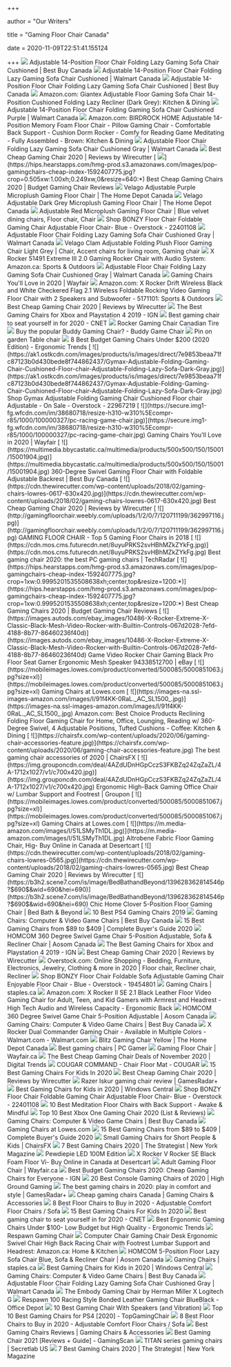+++
        
author = "Our Writers"
        
title = "Gaming Floor Chair Canada"
        
date = 2020-11-09T22:51:41.155124
        
+++
[ ![](https://multimedia.bbycastatic.ca/multimedia/products/500x500/134/13406/13406585.jpg)](https://multimedia.bbycastatic.ca/multimedia/products/500x500/134/13406/13406585.jpg) Adjustable 14-Position Floor Chair Folding Lazy Gaming Sofa Chair Cushioned  | Best Buy Canada
[ ![](https://i5.walmartimages.com/asr/6298560e-445e-4b8d-99b7-51a5e2a8801b_1.094bca0d906d068367b4061b5b621106.jpeg?odnHeight=450&odnWidth=450&odnBg=ffffff)](https://i5.walmartimages.com/asr/6298560e-445e-4b8d-99b7-51a5e2a8801b_1.094bca0d906d068367b4061b5b621106.jpeg?odnHeight=450&odnWidth=450&odnBg=ffffff) Adjustable 14-Position Floor Chair Folding Lazy Gaming Sofa Chair Cushioned  | Walmart Canada
[ ![](https://multimedia.bbycastatic.ca/multimedia/products/500x500/134/13406/13406586.jpg)](https://multimedia.bbycastatic.ca/multimedia/products/500x500/134/13406/13406586.jpg) Adjustable 14-Position Floor Chair Folding Lazy Gaming Sofa Chair Cushioned  | Best Buy Canada
[ ![](https://images-na.ssl-images-amazon.com/images/I/71Dkj4mhiwL._AC_SL1200_.jpg)](https://images-na.ssl-images-amazon.com/images/I/71Dkj4mhiwL._AC_SL1200_.jpg) Amazon.com: Giantex Adjustable Floor Gaming Sofa Chair 14-Position  Cushioned Folding Lazy Recliner (Dark Grey): Kitchen & Dining
[ ![](https://i5.walmartimages.com/asr/b8fd4496-3382-4dc8-8dee-80d147e83997_1.4ad74ee7bb999c91662d292a7aa8fcec.jpeg?odnHeight=450&odnWidth=450&odnBg=ffffff)](https://i5.walmartimages.com/asr/b8fd4496-3382-4dc8-8dee-80d147e83997_1.4ad74ee7bb999c91662d292a7aa8fcec.jpeg?odnHeight=450&odnWidth=450&odnBg=ffffff) Adjustable 14-Position Floor Chair Folding Gaming Sofa Chair Cushioned  Purple | Walmart Canada
[ ![](https://images-na.ssl-images-amazon.com/images/I/91AiJDXtibL._AC_SX522_.jpg)](https://images-na.ssl-images-amazon.com/images/I/91AiJDXtibL._AC_SX522_.jpg) Amazon.com: BIRDROCK HOME Adjustable 14-Position Memory Foam Floor Chair -  Pillow Gaming Chair - Comfortable Back Support - Cushion Dorm Rocker -  Comfy for Reading Game Meditating - Fully Assembled - Brown: Kitchen &  Dining
[ ![](https://i5.walmartimages.com/asr/e163a033-ec23-4983-bae1-585219f822e4_1.2bf1ca904d6e87adc887edd7ec8f0799.jpeg?odnHeight=450&odnWidth=450&odnBg=ffffff)](https://i5.walmartimages.com/asr/e163a033-ec23-4983-bae1-585219f822e4_1.2bf1ca904d6e87adc887edd7ec8f0799.jpeg?odnHeight=450&odnWidth=450&odnBg=ffffff) Adjustable Floor Chair Folding Lazy Gaming Sofa Chair Cushioned Gray |  Walmart Canada
[ ![](https://d1b5h9psu9yexj.cloudfront.net/24842/X-Rocker-Surge-Gaming-Chair_20180206-201939_full.jpg)](https://d1b5h9psu9yexj.cloudfront.net/24842/X-Rocker-Surge-Gaming-Chair_20180206-201939_full.jpg) Best Cheap Gaming Chair 2020 | Reviews by Wirecutter
[ ![](https://hips.hearstapps.com/hmg-prod.s3.amazonaws.com/images/pop-gamingchairs-cheap-index-1592407775.jpg?crop=0.505xw:1.00xh;0.249xw,0&resize=640:*)](https://hips.hearstapps.com/hmg-prod.s3.amazonaws.com/images/pop-gamingchairs-cheap-index-1592407775.jpg?crop=0.505xw:1.00xh;0.249xw,0&resize=640:*) Best Cheap Gaming Chairs 2020 | Budget Gaming Chair Reviews
[ ![](https://homedepot.scene7.com/is/image/homedepotcanada/p_1001412194.jpg?wid=1000&hei=1000&op_sharpen=1)](https://homedepot.scene7.com/is/image/homedepotcanada/p_1001412194.jpg?wid=1000&hei=1000&op_sharpen=1) Velago Adjustable Purple Microplush Gaming Floor Chair | The Home Depot  Canada
[ ![](https://homedepot.scene7.com/is/image/homedepotcanada/p_1001412196.jpg?wid=1000&hei=1000&op_sharpen=1)](https://homedepot.scene7.com/is/image/homedepotcanada/p_1001412196.jpg?wid=1000&hei=1000&op_sharpen=1) Velago Adjustable Dark Grey Microplush Gaming Floor Chair | The Home Depot  Canada
[ ![](https://i.pinimg.com/originals/de/98/cb/de98cbe9f715aafc3b399274c6c3333c.jpg)](https://i.pinimg.com/originals/de/98/cb/de98cbe9f715aafc3b399274c6c3333c.jpg) Adjustable Red Microplush Gaming Floor Chair | Blue velvet dining chairs, Floor  chair, Chair
[ ![](https://ak1.ostkcdn.com/images/products/22401108/BONZY-Floor-Chair-Foldable-Gaming-Chair-Adjustable-Floor-Chair-Blue-00aa44ab-cb9d-4b15-9845-014e1407391f_600.jpg)](https://ak1.ostkcdn.com/images/products/22401108/BONZY-Floor-Chair-Foldable-Gaming-Chair-Adjustable-Floor-Chair-Blue-00aa44ab-cb9d-4b15-9845-014e1407391f_600.jpg) Shop BONZY Floor Chair Foldable Gaming Chair Adjustable Floor Chair- Blue -  Overstock - 22401108
[ ![](https://i5.walmartimages.com/asr/84882085-c352-4c0d-8f85-708a0954af50_1.623fd8819eb70de2c9aa3c951cb7cbbb.jpeg?odnHeight=450&odnWidth=450&odnBg=ffffff)](https://i5.walmartimages.com/asr/84882085-c352-4c0d-8f85-708a0954af50_1.623fd8819eb70de2c9aa3c951cb7cbbb.jpeg?odnHeight=450&odnWidth=450&odnBg=ffffff) Adjustable Floor Chair Folding Lazy Gaming Sofa Chair Cushioned Gray |  Walmart Canada
[ ![](https://i.pinimg.com/originals/96/4f/00/964f00d290ba023a16c06b9519049bc8.jpg)](https://i.pinimg.com/originals/96/4f/00/964f00d290ba023a16c06b9519049bc8.jpg) Velago Clam Adjustable Folding Plush Floor Gaming Chair Light Grey | Chair,  Accent chairs for living room, Gaming chair
[ ![](https://images-na.ssl-images-amazon.com/images/I/71pQwx6LocL._AC_SX425_.jpg)](https://images-na.ssl-images-amazon.com/images/I/71pQwx6LocL._AC_SX425_.jpg) X Rocker 51491 Extreme III 2.0 Gaming Rocker Chair with Audio System:  Amazon.ca: Sports & Outdoors
[ ![](https://i5.walmartimages.com/asr/6695de96-246c-4f62-8d03-0e8218341d7a_1.419a01c25b65d557c8e1751ed460eb08.jpeg?odnHeight=450&odnWidth=450&odnBg=ffffff)](https://i5.walmartimages.com/asr/6695de96-246c-4f62-8d03-0e8218341d7a_1.419a01c25b65d557c8e1751ed460eb08.jpeg?odnHeight=450&odnWidth=450&odnBg=ffffff) Adjustable Floor Chair Folding Lazy Gaming Sofa Chair Cushioned Gray |  Walmart Canada
[ ![](https://secure.img1-fg.wfcdn.com/im/45393547/resize-h600-w600%5Ecompr-r85/3137/31377768/Gaming+Chairs.jpg)](https://secure.img1-fg.wfcdn.com/im/45393547/resize-h600-w600%5Ecompr-r85/3137/31377768/Gaming+Chairs.jpg) Gaming Chairs You'll Love in 2020 | Wayfair
[ ![](https://images-na.ssl-images-amazon.com/images/I/8131cZsyx-L._AC_SL1500_.jpg)](https://images-na.ssl-images-amazon.com/images/I/8131cZsyx-L._AC_SL1500_.jpg) Amazon.com: X Rocker Drift Wireless Black and White Checkered Flag 2.1  Wireless Foldable Rocking Video Gaming Floor Chair with 2 Speakers and  Subwoofer - 5171101: Sports & Outdoors
[ ![](https://cdn.thewirecutter.com/wp-content/uploads/2018/02/gaming-chairs-lowres-0036.jpg)](https://cdn.thewirecutter.com/wp-content/uploads/2018/02/gaming-chairs-lowres-0036.jpg) Best Cheap Gaming Chair 2020 | Reviews by Wirecutter
[ ![](https://assets1.ignimgs.com/2018/09/06/gamingchairs-blogroll-1536267634611.jpg)](https://assets1.ignimgs.com/2018/09/06/gamingchairs-blogroll-1536267634611.jpg) The Best Gaming Chairs for Xbox and Playstation 4 2019 - IGN
[ ![](https://cnet2.cbsistatic.com/img/OZqVv7-FZQ_0c6N2XUITVIbMpgo=/1200x675/2019/07/19/f6bba4b3-a9c8-4780-9a5f-3083a87fb16f/49-gaming-chairs.jpg)](https://cnet2.cbsistatic.com/img/OZqVv7-FZQ_0c6N2XUITVIbMpgo=/1200x675/2019/07/19/f6bba4b3-a9c8-4780-9a5f-3083a87fb16f/49-gaming-chairs.jpg) Best gaming chair to seat yourself in for 2020 - CNET
[ ![](https://canadiantire.scene7.com/is/image/CanadianTire/1999589_1?defaultImage=image_na_EN&imageSet=CanadianTire/1999589_1?defaultImage=image_na_EN&id=UrOqV1&fmt=jpg&fit=constrain,1&wid=339&hei=259)](https://canadiantire.scene7.com/is/image/CanadianTire/1999589_1?defaultImage=image_na_EN&imageSet=CanadianTire/1999589_1?defaultImage=image_na_EN&id=UrOqV1&fmt=jpg&fit=constrain,1&wid=339&hei=259) Rocker Gaming Chair Canadian Tire
[ ![](https://www.buddygamechair.com/wp-content/uploads/2017/01/japanese-gaming-chair-buddy-13.jpg)](https://www.buddygamechair.com/wp-content/uploads/2017/01/japanese-gaming-chair-buddy-13.jpg) Buy the popular Buddy Gaming Chair? - Buddy Game Chair
[ ![](https://i.pinimg.com/736x/21/dd/e5/21dde5a10a85a4b72cb0a1717015cf40.jpg)](https://i.pinimg.com/736x/21/dd/e5/21dde5a10a85a4b72cb0a1717015cf40.jpg) Pin on garden Table chair
[ ![](http://ergonomictrends.com/wp-content/uploads/2018/10/best-gaming-chair-under-200.jpg)](http://ergonomictrends.com/wp-content/uploads/2018/10/best-gaming-chair-under-200.jpg) 8 Best Budget Gaming Chairs Under $200 (2020 Edition) - Ergonomic Trends
[ ![](https://ak1.ostkcdn.com/images/products/is/images/direct/7e9853beaa71fc87123b0d430bede8f744862437/Gymax-Adjustable-Folding-Gaming-Chair-Cushioned-Floor-chair-Adjustable-Folding-Lazy-Sofa-Dark-Gray.jpg)](https://ak1.ostkcdn.com/images/products/is/images/direct/7e9853beaa71fc87123b0d430bede8f744862437/Gymax-Adjustable-Folding-Gaming-Chair-Cushioned-Floor-chair-Adjustable-Folding-Lazy-Sofa-Dark-Gray.jpg) Shop Gymax Adjustable Folding Gaming Chair Cushioned Floor chair Adjustable  - On Sale - Overstock - 22967219
[ ![](https://secure.img1-fg.wfcdn.com/im/38680718/resize-h310-w310%5Ecompr-r85/1000/100000327/pc-racing-game-chair.jpg)](https://secure.img1-fg.wfcdn.com/im/38680718/resize-h310-w310%5Ecompr-r85/1000/100000327/pc-racing-game-chair.jpg) Gaming Chairs You'll Love in 2020 | Wayfair
[ ![](https://multimedia.bbycastatic.ca/multimedia/products/500x500/150/15001/15001904.jpg)](https://multimedia.bbycastatic.ca/multimedia/products/500x500/150/15001/15001904.jpg) 360-Degree Swivel Gaming Floor Chair with Foldable Adjustable Backrest |  Best Buy Canada
[ ![](https://cdn.thewirecutter.com/wp-content/uploads/2018/02/gaming-chairs-lowres-0617-630x420.jpg)](https://cdn.thewirecutter.com/wp-content/uploads/2018/02/gaming-chairs-lowres-0617-630x420.jpg) Best Cheap Gaming Chair 2020 | Reviews by Wirecutter
[ ![](http://gamingfloorchair.weebly.com/uploads/1/2/0/7/120711199/362997116.jpg)](http://gamingfloorchair.weebly.com/uploads/1/2/0/7/120711199/362997116.jpg) GAMING FLOOR CHAIR - Top 5 Gaming Floor Chairs in 2018
[ ![](https://cdn.mos.cms.futurecdn.net/8uyuPRKS2svHBhMZkZYkFg.jpg)](https://cdn.mos.cms.futurecdn.net/8uyuPRKS2svHBhMZkZYkFg.jpg) Best gaming chair 2020: the best PC gaming chairs | TechRadar
[ ![](https://hips.hearstapps.com/hmg-prod.s3.amazonaws.com/images/pop-gamingchairs-cheap-index-1592407775.jpg?crop=1xw:0.9995201535508638xh;center,top&resize=1200:*)](https://hips.hearstapps.com/hmg-prod.s3.amazonaws.com/images/pop-gamingchairs-cheap-index-1592407775.jpg?crop=1xw:0.9995201535508638xh;center,top&resize=1200:*) Best Cheap Gaming Chairs 2020 | Budget Gaming Chair Reviews
[ ![](https://images.autods.com/ebay_images/10486-X-Rocker-Extreme-X-Classic-Black-Mesh-Video-Rocker-with-Builtin-Controls-067d2028-7efd-4188-8b77-86460236f40d)](https://images.autods.com/ebay_images/10486-X-Rocker-Extreme-X-Classic-Black-Mesh-Video-Rocker-with-Builtin-Controls-067d2028-7efd-4188-8b77-86460236f40d) Game Video Rocker Chair Gaming Black Pro Floor Seat Gamer Ergonomic Mesh  Speaker 94338512700 | eBay
[ ![](https://mobileimages.lowes.com/product/converted/500085/5000851063.jpg?size=xl)](https://mobileimages.lowes.com/product/converted/500085/5000851063.jpg?size=xl) Gaming Chairs at Lowes.com
[ ![](https://images-na.ssl-images-amazon.com/images/I/91f4KK-0RaL._AC_SL1500_.jpg)](https://images-na.ssl-images-amazon.com/images/I/91f4KK-0RaL._AC_SL1500_.jpg) Amazon.com: Best Choice Products Reclining Folding Floor Gaming Chair for  Home, Office, Lounging, Reading w/ 360-Degree Swivel, 4 Adjustable  Positions, Tufted Cushions - Coffee: Kitchen & Dining
[ ![](https://chairsfx.com/wp-content/uploads/2020/06/gaming-chair-accessories-feature.jpg)](https://chairsfx.com/wp-content/uploads/2020/06/gaming-chair-accessories-feature.jpg) The best gaming chair accessories of 2020 | ChairsFX
[ ![](https://img.grouponcdn.com/deal/4AZdUDnHGpCczS3FKBZq24ZqZaZL/4A-1712x1027/v1/c700x420.jpg)](https://img.grouponcdn.com/deal/4AZdUDnHGpCczS3FKBZq24ZqZaZL/4A-1712x1027/v1/c700x420.jpg) Ergonomic High-Back Gaming Office Chair w/ Lumbar Support and Footrest |  Groupon
[ ![](https://mobileimages.lowes.com/product/converted/500085/5000851067.jpg?size=xl)](https://mobileimages.lowes.com/product/converted/500085/5000851067.jpg?size=xl) Gaming Chairs at Lowes.com
[ ![](https://m.media-amazon.com/images/I/51LSMyTh1DL.jpg)](https://m.media-amazon.com/images/I/51LSMyTh1DL.jpg) Altrobene Fabric Floor Gaming Chair, Hig- Buy Online in Canada at Desertcart
[ ![](https://cdn.thewirecutter.com/wp-content/uploads/2018/02/gaming-chairs-lowres-0565.jpg)](https://cdn.thewirecutter.com/wp-content/uploads/2018/02/gaming-chairs-lowres-0565.jpg) Best Cheap Gaming Chair 2020 | Reviews by Wirecutter
[ ![](https://b3h2.scene7.com/is/image/BedBathandBeyond/139628362814546p?$690$&wid=690&hei=690)](https://b3h2.scene7.com/is/image/BedBathandBeyond/139628362814546p?$690$&wid=690&hei=690) Chic Home Clover 5-Position Floor Gaming Chair | Bed Bath & Beyond
[ ![](https://hddmag.com/wp-content/uploads/2017/09/PS4-gaming-chairs-featured-1068x610.jpg)](https://hddmag.com/wp-content/uploads/2017/09/PS4-gaming-chairs-featured-1068x610.jpg) 10 Best PS4 Gaming Chairs 2019
[ ![](https://merchandising-assets.bestbuy.ca/bltc8653f66842bff7f/bltc3cf2815e96d75f3/5f989e81545bdb56ce490ac0/furniture-20201101-feature-gaming-chair-fg-m.png?width=150p&quality=80)](https://merchandising-assets.bestbuy.ca/bltc8653f66842bff7f/bltc3cf2815e96d75f3/5f989e81545bdb56ce490ac0/furniture-20201101-feature-gaming-chair-fg-m.png?width=150p&quality=80) Gaming Chairs: Computer & Video Game Chairs | Best Buy Canada
[ ![](https://gadgets-reviews.com/images/images_2020/Best-Gaming-Chairs-info.jpg)](https://gadgets-reviews.com/images/images_2020/Best-Gaming-Chairs-info.jpg) 15 Best Gaming Chairs from $89 to $409 | Complete Buyer's Guide 2020
[ ![](https://uss3.aosomcdn.com/aws_image/600x600/ca/catalog/product/8/4/84f68c717fa4f74d67964192c3f040ab_2.jpg)](https://uss3.aosomcdn.com/aws_image/600x600/ca/catalog/product/8/4/84f68c717fa4f74d67964192c3f040ab_2.jpg) HOMCOM 360 Degree Swivel Game Chair 5-Position Adjustable, Sofa & Recliner  Chair | Aosom Canada
[ ![](https://oyster.ignimgs.com/wordpress/stg.ign.com/2018/06/005XRockerII.jpg?fit=bounds&width=640&height=480)](https://oyster.ignimgs.com/wordpress/stg.ign.com/2018/06/005XRockerII.jpg?fit=bounds&width=640&height=480) The Best Gaming Chairs for Xbox and Playstation 4 2019 - IGN
[ ![](https://d1b5h9psu9yexj.cloudfront.net/24841/BirdRock-Home-Adjustable-14-Position-Memory-Foam-Floor-and-Gaming-Chair_20180206-201912_full.jpg)](https://d1b5h9psu9yexj.cloudfront.net/24841/BirdRock-Home-Adjustable-14-Position-Memory-Foam-Floor-and-Gaming-Chair_20180206-201912_full.jpg) Best Cheap Gaming Chair 2020 | Reviews by Wirecutter
[ ![](https://i.pinimg.com/736x/1c/95/e4/1c95e474fb9de55597f688ef3546d0f6.jpg)](https://i.pinimg.com/736x/1c/95/e4/1c95e474fb9de55597f688ef3546d0f6.jpg) Overstock.com: Online Shopping - Bedding, Furniture, Electronics, Jewelry,  Clothing & more in 2020 | Floor chair, Recliner chair, Recliner
[ ![](https://ak1.ostkcdn.com//images/products/19454801/BONZY-Floor-Chair-Foldable-Sofa-Adjustable-Gaming-Chair-Enjoyable-Floor-Chair-Blue-7749cbeb-d45f-4757-b8e6-64ec0d1d85ad.jpg)](https://ak1.ostkcdn.com//images/products/19454801/BONZY-Floor-Chair-Foldable-Sofa-Adjustable-Gaming-Chair-Enjoyable-Floor-Chair-Blue-7749cbeb-d45f-4757-b8e6-64ec0d1d85ad.jpg) Shop BONZY Floor Chair Foldable Sofa Adjustable Gaming Chair Enjoyable Floor  Chair - Blue - Overstock - 19454801
[ ![](https://cdn.shopify.com/s/files/1/0036/4806/1509/products/521d77c3e38244dc38499ec7c5634f944d0fc153_square2796090_1.jpg?v=1601863120)](https://cdn.shopify.com/s/files/1/0036/4806/1509/products/521d77c3e38244dc38499ec7c5634f944d0fc153_square2796090_1.jpg?v=1601863120) Gaming Chairs | staples.ca
[ ![](https://images-na.ssl-images-amazon.com/images/I/71QosIYYbFL._AC_SX425_.jpg)](https://images-na.ssl-images-amazon.com/images/I/71QosIYYbFL._AC_SX425_.jpg) Amazon.com: X Rocker II SE 2.1 Black Leather Floor Video Gaming Chair for  Adult, Teen, and Kid Gamers with Armrest and Headrest - High Tech Audio and  Wireless Capacity - Ergonomic Back
[ ![](https://uss3.aosomcdn.com/aws_image/600x600/ca/catalog/product/8/4/8419f02ffb11808f7fee6fe2a0e9abc1_2.jpg)](https://uss3.aosomcdn.com/aws_image/600x600/ca/catalog/product/8/4/8419f02ffb11808f7fee6fe2a0e9abc1_2.jpg) HOMCOM 360 Degree Swivel Game Chair 5-Position Adjustable | Aosom Canada
[ ![](https://merchandising-assets.bestbuy.ca/bltc8653f66842bff7f/blt470e1bd31a7f8bac/5d1fc94defd6391a8277c800/furniture-evergreen-gaming-pedestal.jpg?width=1800&quality=80)](https://merchandising-assets.bestbuy.ca/bltc8653f66842bff7f/blt470e1bd31a7f8bac/5d1fc94defd6391a8277c800/furniture-evergreen-gaming-pedestal.jpg?width=1800&quality=80) Gaming Chairs: Computer & Video Game Chairs | Best Buy Canada
[ ![](https://i5.walmartimages.com/asr/76383840-b26e-43a7-8da5-59e54e2e9437_1.cd7d7767d4a027b3f35ae100aac5eb88.jpeg)](https://i5.walmartimages.com/asr/76383840-b26e-43a7-8da5-59e54e2e9437_1.cd7d7767d4a027b3f35ae100aac5eb88.jpeg) X Rocker Dual Commander Gaming Chair - Available in Multiple Colors -  Walmart.com - Walmart.com
[ ![](https://homedepot.scene7.com/is/image/homedepotcanada/p_1001138078.jpg?wid=1000&hei=1000&op_sharpen=1)](https://homedepot.scene7.com/is/image/homedepotcanada/p_1001138078.jpg?wid=1000&hei=1000&op_sharpen=1) Blitz Gaming Chair Yellow | The Home Depot Canada
[ ![](https://cdn.mos.cms.futurecdn.net/eTsGaLnVkpozHC9CqhA6dK.jpg)](https://cdn.mos.cms.futurecdn.net/eTsGaLnVkpozHC9CqhA6dK.jpg) Best gaming chairs | PC Gamer
[ ![](https://secure.img1-fg.wfcdn.com/im/81190672/resize-h160-w160%5Ecompr-r85/1236/123656628/6-Position+Adjustable+Swivel+Folding+Gaming+Floor+Chair-Grey.jpg)](https://secure.img1-fg.wfcdn.com/im/81190672/resize-h160-w160%5Ecompr-r85/1236/123656628/6-Position+Adjustable+Swivel+Folding+Gaming+Floor+Chair-Grey.jpg) Gaming Floor Chair | Wayfair.ca
[ ![](https://icdn2.digitaltrends.com/image/digitaltrends/best-cheap-gaming-chairs-featured-2.jpg)](https://icdn2.digitaltrends.com/image/digitaltrends/best-cheap-gaming-chairs-featured-2.jpg) The Best Cheap Gaming Chair Deals of November 2020 | Digital Trends
[ ![](https://cougargaming.com/_cgrwdr_/wwdpp/wp-content/uploads/2019/06/command-product-section_01.png)](https://cougargaming.com/_cgrwdr_/wwdpp/wp-content/uploads/2019/06/command-product-section_01.png) COUGAR COMMAND - Chair Floor Mat - COUGAR
[ ![](https://m.media-amazon.com/images/I/41tFTL2Ra6L._SL160_.jpg)](https://m.media-amazon.com/images/I/41tFTL2Ra6L._SL160_.jpg) 15 Best Gaming Chairs For Kids In 2020
[ ![](https://cdn.thewirecutter.com/wp-content/uploads/2018/02/gaming-chairs-lowres-0477-630x420.jpg)](https://cdn.thewirecutter.com/wp-content/uploads/2018/02/gaming-chairs-lowres-0477-630x420.jpg) Best Cheap Gaming Chair 2020 | Reviews by Wirecutter
[ ![](https://cdn.mos.cms.futurecdn.net/5gbvWyZb5Cg4xEXchaEgEQ-1200-80.jpg)](https://cdn.mos.cms.futurecdn.net/5gbvWyZb5Cg4xEXchaEgEQ-1200-80.jpg) Razer Iskur gaming chair review | GamesRadar+
[ ![](https://www.windowscentral.com/sites/wpcentral.com/files/styles/large/public/field/image/2020/06/x-rocker-pro-series-h3-lifestyle.jpg)](https://www.windowscentral.com/sites/wpcentral.com/files/styles/large/public/field/image/2020/06/x-rocker-pro-series-h3-lifestyle.jpg) Best Gaming Chairs for Kids in 2020 | Windows Central
[ ![](https://ak1.ostkcdn.com//images/products/22401108/BONZY-Floor-Chair-Foldable-Gaming-Chair-Adjustable-Floor-Chair-Blue-5d3bfa18-6e42-48aa-a4c3-3b37851d3c2f.jpg)](https://ak1.ostkcdn.com//images/products/22401108/BONZY-Floor-Chair-Foldable-Gaming-Chair-Adjustable-Floor-Chair-Blue-5d3bfa18-6e42-48aa-a4c3-3b37851d3c2f.jpg) Shop BONZY Floor Chair Foldable Gaming Chair Adjustable Floor Chair- Blue -  Overstock - 22401108
[ ![](https://awakeandmindful.com/wp-content/uploads/2018/06/meditation-chair-back-support-hd.jpg)](https://awakeandmindful.com/wp-content/uploads/2018/06/meditation-chair-back-support-hd.jpg) 10 Best Meditation Floor Chairs with Back Support - Awake & Mindful
[ ![](https://images-na.ssl-images-amazon.com/images/I/71M8wo9eIVL._AC_SL1500_.jpg)](https://images-na.ssl-images-amazon.com/images/I/71M8wo9eIVL._AC_SL1500_.jpg) Top 10 Best Xbox One Gaming Chair 2020 (List & Reviews)
[ ![](https://multimedia.bbycastatic.ca/multimedia/products/500x500/143/14310/14310015.png)](https://multimedia.bbycastatic.ca/multimedia/products/500x500/143/14310/14310015.png) Gaming Chairs: Computer & Video Game Chairs | Best Buy Canada
[ ![](https://mobileimages.lowes.com/product/converted/100325/1003258628.jpg)](https://mobileimages.lowes.com/product/converted/100325/1003258628.jpg) Gaming Chairs at Lowes.com
[ ![](https://ws-na.amazon-adsystem.com/widgets/q?_encoding=UTF8&ASIN=B00DFREOPC&Format=_SL250_&ID=AsinImage&MarketPlace=US&ServiceVersion=20070822&WS=1&tag=en-gad-gaming-chairs-20&language=en_US)](https://ws-na.amazon-adsystem.com/widgets/q?_encoding=UTF8&ASIN=B00DFREOPC&Format=_SL250_&ID=AsinImage&MarketPlace=US&ServiceVersion=20070822&WS=1&tag=en-gad-gaming-chairs-20&language=en_US) 15 Best Gaming Chairs from $89 to $409 | Complete Buyer's Guide 2020
[ ![](https://chairsfx.com/wp-content/uploads/2020/01/console-chairs-900px.jpg)](https://chairsfx.com/wp-content/uploads/2020/01/console-chairs-900px.jpg) Small Gaming Chairs for Short People & Kids | ChairsFX
[ ![](https://pyxis.nymag.com/v1/imgs/665/3bd/0ae2be9c66d31b3220329b798c656bd031.rdeep-vertical.w245.jpg)](https://pyxis.nymag.com/v1/imgs/665/3bd/0ae2be9c66d31b3220329b798c656bd031.rdeep-vertical.w245.jpg) 7 Best Gaming Chairs 2020 | The Strategist | New York Magazine
[ ![](https://cdn11.bigcommerce.com/s-1ovkgbcja1/images/stencil/532x532/products/186/901/THA99BR-4__81594.1542136430.png?c=2)](https://cdn11.bigcommerce.com/s-1ovkgbcja1/images/stencil/532x532/products/186/901/THA99BR-4__81594.1542136430.png?c=2) Pewdiepie LED 100M Edition
[ ![](https://m.media-amazon.com/images/I/41FsCGdrSNL.jpg)](https://m.media-amazon.com/images/I/41FsCGdrSNL.jpg) X Rocker V Rocker SE Black Foam Floor Vi- Buy Online in Canada at Desertcart
[ ![](https://secure.img1-fg.wfcdn.com/im/10118128/resize-h310-w310%5Ecompr-r85/1199/119911953/360-degree-swivel-gaming-chair-4-position-adjustable-folding-floor-chair-comfortable-padded-backrest-lazy-sofa-chair-game-rocker.jpg)](https://secure.img1-fg.wfcdn.com/im/10118128/resize-h310-w310%5Ecompr-r85/1199/119911953/360-degree-swivel-gaming-chair-4-position-adjustable-folding-floor-chair-comfortable-padded-backrest-lazy-sofa-chair-game-rocker.jpg) Adult Gaming Floor Chair | Wayfair.ca
[ ![](http://assets1.ignimgs.com/2018/06/20/bestgamingchairs-blogroll-1529525911135.jpg)](http://assets1.ignimgs.com/2018/06/20/bestgamingchairs-blogroll-1529525911135.jpg) Best Budget Gaming Chairs 2020: Cheap Gaming Chairs for Everyone - IGN
[ ![](https://mljzsatzn43z.i.optimole.com/tP-GR8Q-lYRSbU7P/w:330/h:351/q:90/dpr:2.6/https://www.highgroundgaming.com/wp-content/uploads/2017/06/X-Rocker-2.1-Wireless-Bluetooth-Audi-Pedestal-Gaming-Chair.jpg)](https://mljzsatzn43z.i.optimole.com/tP-GR8Q-lYRSbU7P/w:330/h:351/q:90/dpr:2.6/https://www.highgroundgaming.com/wp-content/uploads/2017/06/X-Rocker-2.1-Wireless-Bluetooth-Audi-Pedestal-Gaming-Chair.jpg) 20 Best Console Gaming Chairs of 2020 | High Ground Gaming
[ ![](https://cdn.mos.cms.futurecdn.net/JhAv8G8wDXT8JNsSrq3Gvk.jpg)](https://cdn.mos.cms.futurecdn.net/JhAv8G8wDXT8JNsSrq3Gvk.jpg) The best gaming chairs in 2020: play in comfort and style | GamesRadar+
[ ![](https://chairs4gamers.com/wp-content/uploads/2020/04/TTZ.jpg)](https://chairs4gamers.com/wp-content/uploads/2020/04/TTZ.jpg) Cheap gaming chairs Canada | Gaming Chairs & Accessories
[ ![](https://aguidepro.com/wp-content/uploads/2018/08/HarperBright-Designs-Adjustable-5-Position-Folding-Floor-Gaming-Chair-Sofa-Lounger-Bed-Orange-1024x1024.jpg)](https://aguidepro.com/wp-content/uploads/2018/08/HarperBright-Designs-Adjustable-5-Position-Folding-Floor-Gaming-Chair-Sofa-Lounger-Bed-Orange-1024x1024.jpg) 8 Best Floor Chairs to Buy in 2020 - Adjustable Comfort Floor Chairs / Sofa
[ ![](https://cdn2.momjunction.com/wp-content/uploads/2020/05/Bird-rock-Home-Adjustable-Memory-Foam-Floor-Chair.jpg.webp)](https://cdn2.momjunction.com/wp-content/uploads/2020/05/Bird-rock-Home-Adjustable-Memory-Foam-Floor-Chair.jpg.webp) 15 Best Gaming Chairs For Kids In 2020
[ ![](https://cnet3.cbsistatic.com/img/_B52KoI5NScvwd174a9ePrKkUPQ=/940x528/2019/07/19/8bbcad48-db5b-4f79-ae6d-13bf34c40842/maingear-forma.jpg)](https://cnet3.cbsistatic.com/img/_B52KoI5NScvwd174a9ePrKkUPQ=/940x528/2019/07/19/8bbcad48-db5b-4f79-ae6d-13bf34c40842/maingear-forma.jpg) Best gaming chair to seat yourself in for 2020 - CNET
[ ![](http://ergonomictrends.com/wp-content/uploads/2018/08/best-ergonomic-gaming-chair-under-100.jpg)](http://ergonomictrends.com/wp-content/uploads/2018/08/best-ergonomic-gaming-chair-under-100.jpg) Best Ergonomic Gaming Chairs Under $100- Low Budget but High Quality -  Ergonomic Trends
[ ![](https://images.costco-static.com/ImageDelivery/imageService?profileId=12026540&itemId=100388800-847&recipeName=680)](https://images.costco-static.com/ImageDelivery/imageService?profileId=12026540&itemId=100388800-847&recipeName=680) Respawn Gaming Chair
[ ![](https://images-na.ssl-images-amazon.com/images/I/611jFd4qtaL._AC_SX522_.jpg)](https://images-na.ssl-images-amazon.com/images/I/611jFd4qtaL._AC_SX522_.jpg) Computer Chair Gaming Chair Desk Ergonomic Swivel Chair High Back Racing  Chair with Footrest Lumbar Support and Headrest: Amazon.ca: Home & Kitchen
[ ![](https://uss3.aosomcdn.com/aws_image/600x600/ca/catalog/product/1/3/1392aa86e0fa21e1626b27f9e131130a_2.jpg)](https://uss3.aosomcdn.com/aws_image/600x600/ca/catalog/product/1/3/1392aa86e0fa21e1626b27f9e131130a_2.jpg) HOMCOM 5-Position Floor Lazy Sofa Chair Blue, Sofa & Recliner Chair | Aosom  Canada
[ ![](https://cdn.shopify.com/s/files/1/0036/4806/1509/products/5abdc1e2dd5f3a4d1dc5985574fb9ce818df35b8_square2710764_1.jpg?v=1601863323)](https://cdn.shopify.com/s/files/1/0036/4806/1509/products/5abdc1e2dd5f3a4d1dc5985574fb9ce818df35b8_square2710764_1.jpg?v=1601863323) Gaming Chairs | staples.ca
[ ![](https://www.windowscentral.com/sites/wpcentral.com/files/styles/large/public/field/image/2020/06/fdp-youth-soft-rocker-game-chair-lifestyle.jpg)](https://www.windowscentral.com/sites/wpcentral.com/files/styles/large/public/field/image/2020/06/fdp-youth-soft-rocker-game-chair-lifestyle.jpg) Best Gaming Chairs for Kids in 2020 | Windows Central
[ ![](https://multimedia.bbycastatic.ca/multimedia/products/250x250/114/11464/11464672.jpg)](https://multimedia.bbycastatic.ca/multimedia/products/250x250/114/11464/11464672.jpg) Gaming Chairs: Computer & Video Game Chairs | Best Buy Canada
[ ![](https://i5.walmartimages.com/asr/b80b6b12-3b78-4f3b-b9b7-c1ef32ca23a7_1.a565e03a8716d1906436348457f9b0e9.jpeg?odnHeight=450&odnWidth=450&odnBg=ffffff)](https://i5.walmartimages.com/asr/b80b6b12-3b78-4f3b-b9b7-c1ef32ca23a7_1.a565e03a8716d1906436348457f9b0e9.jpeg?odnHeight=450&odnWidth=450&odnBg=ffffff) Adjustable Floor Chair Folding Lazy Gaming Sofa Chair Cushioned Gray |  Walmart Canada
[ ![](https://store.hermanmiller.com/on/demandware.static/-/Sites-master-catalog/default/dwece351b8/Gaming%20Products/100160889%20-%20Embody%20Gaming%20Chair/01%20-%20Gallery%20Images/sm_embody_prd_gallery_06.jpg)](https://store.hermanmiller.com/on/demandware.static/-/Sites-master-catalog/default/dwece351b8/Gaming%20Products/100160889%20-%20Embody%20Gaming%20Chair/01%20-%20Gallery%20Images/sm_embody_prd_gallery_06.jpg) The Embody Gaming Chair by Herman Miller X Logitech G
[ ![](https://smedia.webcollage.net/rwvfp/wc/cp/1530718041917_e662d5d0-be79-452b-935d-077fc9a659f9/module/respawn/_cp/products/1519161124131/tab-5a280ce0-2b01-4dca-b170-8dce56444447/9773ec77-03d1-4c1d-b2aa-532a72c096b2.jpg.w1920.jpg)](https://smedia.webcollage.net/rwvfp/wc/cp/1530718041917_e662d5d0-be79-452b-935d-077fc9a659f9/module/respawn/_cp/products/1519161124131/tab-5a280ce0-2b01-4dca-b170-8dce56444447/9773ec77-03d1-4c1d-b2aa-532a72c096b2.jpg.w1920.jpg) Respawn 100 Racing Style Bonded Leather Gaming Chair BlueBlack - Office  Depot
[ ![](https://m.media-amazon.com/images/I/41mgnrZC3DL.jpg)](https://m.media-amazon.com/images/I/41mgnrZC3DL.jpg) 10 Best Gaming Chair With Speakers (and Vibration)
[ ![](https://m.media-amazon.com/images/I/41T5AXGWM-L.jpg)](https://m.media-amazon.com/images/I/41T5AXGWM-L.jpg) Top 10 Best Gaming Chairs for PS4 [2020] - TopGamingChair
[ ![](https://m.media-amazon.com/images/I/618fnnQQIHL.jpg)](https://m.media-amazon.com/images/I/618fnnQQIHL.jpg) 8 Best Floor Chairs to Buy in 2020 - Adjustable Comfort Floor Chairs / Sofa
[ ![](https://chairs4gamers.com/wp-content/uploads/2020/04/noblefea-768x432.jpg)](https://chairs4gamers.com/wp-content/uploads/2020/04/noblefea-768x432.jpg) Best Gaming Chairs Reviews | Gaming Chairs & Accessories
[ ![](https://www.gamingscan.com/wp-content/uploads/2020/10/Best-Gaming-Chairs.jpg)](https://www.gamingscan.com/wp-content/uploads/2020/10/Best-Gaming-Chairs.jpg) Best Gaming Chair 2021 [Reviews + Guide] - GamingScan
[ ![](https://cdn.shopify.com/s/files/1/1640/2231/files/turntable_2020_TT_pu_stealth_2-min.jpg?v=9843528053165830621)](https://cdn.shopify.com/s/files/1/1640/2231/files/turntable_2020_TT_pu_stealth_2-min.jpg?v=9843528053165830621) TITAN series gaming chairs | Secretlab US
[ ![](https://pyxis.nymag.com/v1/imgs/e02/d51/b05e8198bea7fa5981ae89a3edb28e3a0e-gamingchairlede.rsquare.w700.jpg)](https://pyxis.nymag.com/v1/imgs/e02/d51/b05e8198bea7fa5981ae89a3edb28e3a0e-gamingchairlede.rsquare.w700.jpg) 7 Best Gaming Chairs 2020 | The Strategist | New York Magazine
